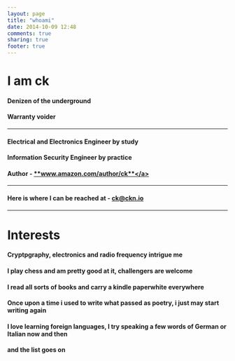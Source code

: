 ```yaml
---
layout: page
title: "whoami"
date: 2014-10-09 12:48
comments: true
sharing: true
footer: true
---
```

# I am ck 

#### Denizen of the underground
#### Warranty voider
***
#### Electrical and Electronics Engineer by study
#### Information Security Engineer by practice
#### Author - <a href="https://www.amazon.com/author/ck" target="_blank">**www.amazon.com/author/ck**</a>
***
#### Here is where I can be reached at - **ck@ckn.io**
***
# Interests 

#### Cryptpgraphy, electronics and radio frequency intrigue me
#### I play chess and am pretty good at it, challengers are welcome
#### I read all sorts of books and carry a kindle paperwhite everywhere
#### Once upon a time i used to write what passed as poetry, i just may start writing again
#### I love learning foreign languages, I try speaking a few words of German or Italian now and then
#### and the list goes on








